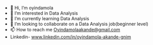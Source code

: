 - 👋 Hi, I’m oyindamola
- 👀 I’m interested in Data Analysis
- 🌱 I’m currently learning Data Analysis
- 💞️ I’m looking to collaborate on a Data Analysis job(beginner level)
- 📫 How to reach me Oyindamolaakande@gmail.com
- Linkedin- www.linkedin.com/in/oyindamola-akande-gnim

<!---
oyindamolaakande/oyindamolaakande is a ✨ special ✨ repository because its `README.md` (this file) appears on your GitHub profile.
You can click the Preview link to take a look at your changes.
--->
